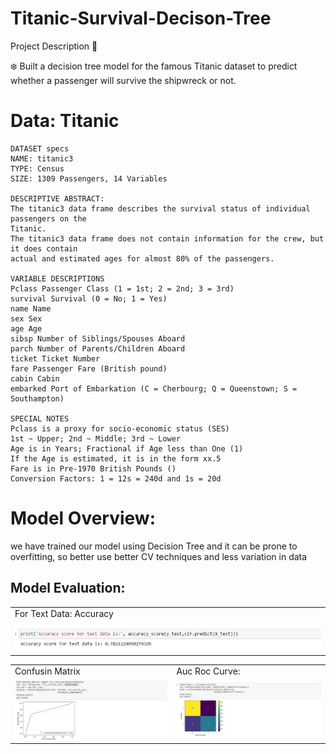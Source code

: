 # Titanic-Survival-Decison-Tree
Project Description 📄

❄️ Built a decision tree model for the famous Titanic dataset to predict whether a passenger will survive the shipwreck or not.

# Data: Titanic

    DATASET specs
    NAME: titanic3
    TYPE: Census
    SIZE: 1309 Passengers, 14 Variables

    DESCRIPTIVE ABSTRACT:
    The titanic3 data frame describes the survival status of individual passengers on the
    Titanic.
    The titanic3 data frame does not contain information for the crew, but it does contain
    actual and estimated ages for almost 80% of the passengers.

    VARIABLE DESCRIPTIONS
    Pclass Passenger Class (1 = 1st; 2 = 2nd; 3 = 3rd)
    survival Survival (0 = No; 1 = Yes)
    name Name
    sex Sex
    age Age
    sibsp Number of Siblings/Spouses Aboard
    parch Number of Parents/Children Aboard
    ticket Ticket Number
    fare Passenger Fare (British pound)
    cabin Cabin
    embarked Port of Embarkation (C = Cherbourg; Q = Queenstown; S = Southampton)

    SPECIAL NOTES
    Pclass is a proxy for socio-economic status (SES)
    1st ~ Upper; 2nd ~ Middle; 3rd ~ Lower
    Age is in Years; Fractional if Age less than One (1)
    If the Age is estimated, it is in the form xx.5
    Fare is in Pre-1970 British Pounds ()
    Conversion Factors: 1 = 12s = 240d and 1s = 20d
    
# Model Overview:
we have trained our model using Decision Tree and it can be prone to overfitting, so better use better CV techniques and less variation in data

## Model Evaluation:
<table>
  <tr>
    <td>For Text Data: Accuracy</td>
    
  </tr>
  <tr>
    <td><img src="static/saves/1.jpg" </td>
  </tr>
 </table>
 <table>
  <tr>
    <td>Confusin Matrix</td>
     <td>Auc Roc Curve:</td>
  </tr>
  <tr>
    <td><img src="static/saves/3.jpg"></td>
    <td><img src="static/saves/2.jpg"></td>
  </tr>
 </table>
        
